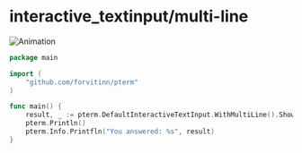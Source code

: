 # interactive_textinput/multi-line

![Animation](animation.svg)

```go
package main

import (
	"github.com/forvitinn/pterm"
)

func main() {
	result, _ := pterm.DefaultInteractiveTextInput.WithMultiLine().Show() // Text input with multi line enabled
	pterm.Println()                                                       // Blank line
	pterm.Info.Printfln("You answered: %s", result)
}

```
